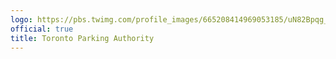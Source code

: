 ```yaml
---
logo: https://pbs.twimg.com/profile_images/665208414969053185/uN82Bpqg_400x400.jpg
official: true
title: Toronto Parking Authority
---
```

